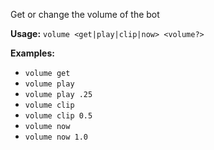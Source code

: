 Get or change the volume of the bot

**Usage:** `volume <get|play|clip|now> <volume?>`

**Examples:**
- `volume get`
- `volume play`
- `volume play .25`
- `volume clip`
- `volume clip 0.5`
- `volume now`
- `volume now 1.0`
